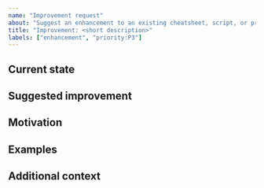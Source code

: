 ```yaml
---
name: "Improvement request"
about: "Suggest an enhancement to an existing cheatsheet, script, or project structure"
title: "Improvement: <short description>"
labels: ["enhancement", "priority:P3"]
---
```


## Current state
<!-- Describe the current state of the cheatsheet or script -->

## Suggested improvement
<!-- Explain the change or addition you propose -->

## Motivation
<!-- Why is this improvement valuable? Who benefits? -->

## Examples
<!-- If applicable, show example commands, snippets, or references -->

## Additional context
<!-- Any extra notes, links, or related issues/PRs -->
